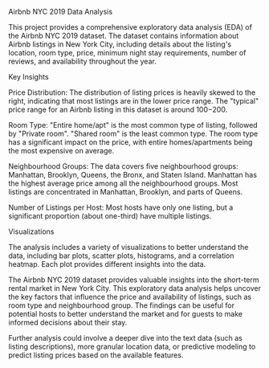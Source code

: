 Airbnb NYC 2019 Data Analysis


This project provides a comprehensive exploratory data analysis (EDA) of the Airbnb NYC 2019 dataset. The dataset contains information about Airbnb listings in New York City, including details about the listing's location, room type, price, minimum night stay requirements, number of reviews, and availability throughout the year.



Key Insights

Price Distribution: The distribution of listing prices is heavily skewed to the right, indicating that most listings are in the lower price range. The "typical" price range for an Airbnb listing in this dataset is around $100-$200.

Room Type: "Entire home/apt" is the most common type of listing, followed by "Private room". "Shared room" is the least common type. The room type has a significant impact on the price, with entire homes/apartments being the most expensive on average.

Neighbourhood Groups: The data covers five neighbourhood groups: Manhattan, Brooklyn, Queens, the Bronx, and Staten Island. Manhattan has the highest average price among all the neighbourhood groups. Most listings are concentrated in Manhattan, Brooklyn, and parts of Queens.

Number of Listings per Host: Most hosts have only one listing, but a significant proportion (about one-third) have multiple listings.




Visualizations


The analysis includes a variety of visualizations to better understand the data, including bar plots, scatter plots, histograms, and a correlation heatmap. Each plot provides different insights into the data.

The Airbnb NYC 2019 dataset provides valuable insights into the short-term rental market in New York City. This exploratory data analysis helps uncover the key factors that influence the price and availability of listings, such as room type and neighbourhood group. The findings can be useful for potential hosts to better understand the market and for guests to make informed decisions about their stay.

Further analysis could involve a deeper dive into the text data (such as listing descriptions), more granular location data, or predictive modeling to predict listing prices based on the available features.
